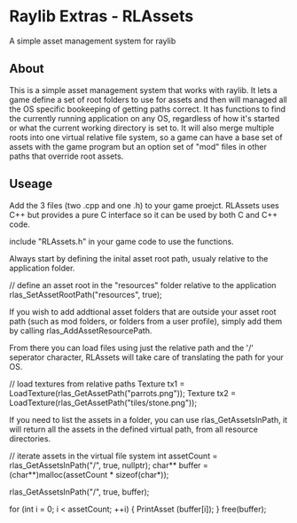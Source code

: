 # Raylib Extras - RLAssets
A simple asset management system for raylib

## About
This is a simple asset management system that works with raylib. It lets a game define a set of root folders to use for assets and then will managed all the OS specific bookeeping of getting paths correct. It has functions to find the currently running application on any OS, regardless of how it's started or what the current working directory is set to. It will also merge multiple roots into one virtual relative file system, so a game can have a base set of assets with the game program but an option set of "mod" files in other paths that override root assets.

## Useage
Add the 3 files (two .cpp and one .h) to your game proejct.
RLAssets uses C++ but provides a pure C interface so it can be used by both C and C++ code.

include "RLAssets.h" in your game code to use the functions.

Always start by defining the inital asset root path, usualy relative to the application folder.

// define an asset root in the "resources" folder relative to the application
rlas_SetAssetRootPath("resources", true);

If you wish to add addtional asset folders that are outside your asset root path (such as mod folders, or folders from a user profile), simply add them by calling rlas_AddAssetResourcePath.

From there you can load files using just the relative path and the '/' seperator character, RLAssets will take care of translating the path for your OS.

// load textures from relative paths
Texture tx1 = LoadTexture(rlas_GetAssetPath("parrots.png"));
Texture tx2 = LoadTexture(rlas_GetAssetPath("tiles/stone.png"));

If you need to list the assets in a folder, you can  use rlas_GetAssetsInPath, it will return all the assets in the defined virtual path, from all resource directories.

// iterate assets in the virtual file system
int assetCount = rlas_GetAssetsInPath("/", true, nullptr);
char** buffer = (char**)malloc(assetCount * sizeof(char*));

rlas_GetAssetsInPath("/", true, buffer);

for (int i = 0; i < assetCount; ++i)
{
    PrintAsset (buffer[i]);
}
free(buffer);